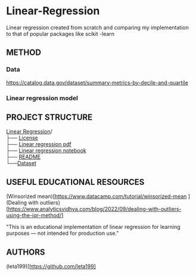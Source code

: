 # Linear-Regression
Linear regression created from scratch and comparing my implementation to that of popular packages like scikit -learn  

## METHOD 
### Data  
https://catalog.data.gov/dataset/summary-metrics-by-decile-and-quartile
### Linear regression model 


 ## PROJECT STRUCTURE      
[Linear Regression](https://github.com/leta199/Linear-Regression)/  
├── [License](https://github.com/leta199/Linear-Regression/blob/main/LICENSE)  
├── [Linear regression pdf](https://github.com/leta199/Linear-Regression/blob/main/Linear%20regression.pdf)    
├── [Linear regression notebook](https://github.com/leta199/Linear-Regression/blob/main/Linear_Regression.ipynb)   
├── [README](https://github.com/leta199/Linear-Regression/blob/main/README.md)  
└──[Dataset](https://github.com/leta199/Linear-Regression/blob/main/decile_cancel_to_trade_stock.csv) 


## USEFUL EDUCATIONAL RESOURCES    
(Winsorized mean)[https://www.datacamp.com/tutorial/winsorized-mean ]   
(Dealing with outliers)[https://www.analyticsvidhya.com/blog/2022/09/dealing-with-outliers-using-the-iqr-method/]

"This is an educational implementation of linear regression for learning purposes — not intended for production use."

## AUTHORS 
(leta199)[https://github.com/leta199]
